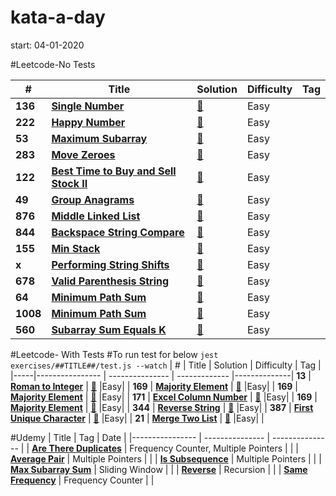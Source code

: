 # kata-a-day
start: 04-01-2020

#Leetcode-No Tests

|  #  | Title           |  Solution       | Difficulty    | Tag          |
|-----|---------------- | --------------- | ------------- |--------------|
**136** | [**Single Number**](https://leetcode.com/problems/single-number/) | [:key:](https://github.com/minheekangg/kata-a-day/blob/master/exercises/leetcode/136-single-number.js) |Easy| |
**222** | [**Happy Number**](https://leetcode.com/problems/happy-number/) | [:key:](https://github.com/minheekangg/kata-a-day/blob/master/exercises/leetcode/222-happy-number.js) |Easy| |
**53** | [**Maximum Subarray**](https://leetcode.com/problems/maximum-subarray/) | [:key:](https://github.com/minheekangg/kata-a-day/blob/master/exercises/leetcode/53-max-subarray.js) |Easy| |
**283** | [**Move Zeroes**](https://leetcode.com/problems/move-zeroes/) | [:key:](https://github.com/minheekangg/kata-a-day/blob/master/exercises/leetcode/283-move-zeroes.js) |Easy| |
**122** | [**Best Time to Buy and Sell Stock II**](https://leetcode.com/problems/best-time-to-buy-and-sell-stock-ii/submissions/) | [:key:](https://github.com/minheekangg/kata-a-day/blob/master/exercises/leetcode/122-best-stock-profit.js) |Easy| |
**49** | [**Group Anagrams**](https://leetcode.com/problems/group-anagrams/) | [:key:](https://github.com/minheekangg/kata-a-day/blob/master/exercises/leetcode/49-group-anagrams.js) |Easy| |
**876** | [**Middle Linked List**](https://leetcode.com/problems/middle-of-the-linked-list/) | [:key:](https://github.com/minheekangg/kata-a-day/blob/master/exercises/leetcode/876-middle-linked-list.js) |Easy| |
**844** | [**Backspace String Compare**](https://leetcode.com/problems/backspace-string-compare/) | [:key:](https://github.com/minheekangg/kata-a-day/blob/master/exercises/leetcode/844-backspace-string-compare.js) |Easy| |
**155** | [**Min Stack**](https://leetcode.com/problems/min-stack/) | [:key:](https://github.com/minheekangg/kata-a-day/blob/master/exercises/leetcode/155-min-stack.js) |Easy| |
**x** | [**Performing String Shifts**](https://leetcode.com/explore/challenge/card/30-day-leetcoding-challenge/529/week-2/3299/) | [:key:](https://github.com/minheekangg/kata-a-day/blob/master/exercises/leetcode/performing-string-shifts.js) |Easy| |
**678** | [**Valid Parenthesis String**](https://leetcode.com/problems/valid-parenthesis-string/) | [:key:](https://github.com/minheekangg/kata-a-day/blob/master/exercises/leetcode/678-valid-parenthesis-string.js) |Easy| |
**64** | [**Minimum Path Sum**](https://leetcode.com/problems/minimum-path-sum/) | [:key:](https://github.com/minheekangg/kata-a-day/blob/master/exercises/leetcode/64-minimum-path-sum.js) |Easy| |
**1008** | [**Minimum Path Sum**](https://leetcode.com/problems/construct-binary-search-tree-from-preorder-traversal/) | [:key:](https://github.com/minheekangg/kata-a-day/blob/master/exercises/leetcode/1008-construct-bst-preorder.js) |Easy| |
**560** | [**Subarray Sum Equals K**](https://leetcode.com/problems/subarray-sum-equals-k/) | [:key:](https://github.com/minheekangg/kata-a-day/blob/master/exercises/leetcode/560-subarray-sum-equals-k.js) |Easy| |


#Leetcode- With Tests
#To run test for below
```jest exercises/##TITLE##/test.js --watch```
|  #  | Title           |  Solution       | Difficulty    | Tag          |
|-----|---------------- | --------------- | ------------- |--------------|
**13** | [**Roman to Integer**](https://leetcode.com/problems/roman-to-integer/) | [:key:](https://github.com/minheekangg/kata-a-day/blob/master/exercises/leetcode/13-roman-to-integer/index.js) |Easy| |
**169** | [**Majority Element**](https://leetcode.com/problems/majority-element/) | [:key:](https://github.com/minheekangg/kata-a-day/blob/master/exercises/leetcode/169-majority-element/index.js) |Easy| |
**169** | [**Majority Element**](https://leetcode.com/problems/majority-element/) | [:key:](https://github.com/minheekangg/kata-a-day/blob/master/exercises/leetcode/169-majority-element/index.js) |Easy| |
**171** | [**Excel Column Number**](https://leetcode.com/problems/excel-sheet-column-number/) | [:key:](https://github.com/minheekangg/kata-a-day/blob/master/exercises/leetcode/171-excel-column-number/index.js) |Easy| |
**169** | [**Majority Element**](https://leetcode.com/problems/majority-element/) | [:key:](https://github.com/minheekangg/kata-a-day/blob/master/exercises/leetcode/169-majority-element/index.js) |Easy| |
**344** | [**Reverse String**](https://leetcode.com/problems/reverse-string/) | [:key:](https://github.com/minheekangg/kata-a-day/blob/master/exercises/leetcode/344-reverse-string/index.js) |Easy| |
**387** | [**First Unique Character**](https://leetcode.com/problems/first-unique-character-in-a-string/) | [:key:](https://github.com/minheekangg/kata-a-day/blob/master/exercises/leetcode/387-first-uniq-char/index.js) |Easy| |
**21** | [**Merge Two List**](https://leetcode.com/problems/merge-two-sorted-lists/) | [:key:](https://github.com/minheekangg/kata-a-day/blob/master/exercises/leetcode/21-merge-two-list/index.js) |Easy| |


#Udemy
| Title           | Tag             | Date            |
|---------------- | --------------- | --------------- |
| [**Are There Duplicates**](https://github.com/minheekangg/kata-a-day/blob/master/exercises/udemy/are-there-duplicates.js) | Frequency Counter, Multiple Pointers | |
| [**Average Pair**](https://github.com/minheekangg/kata-a-day/blob/master/exercises/udemy/average-pair.js) | Multiple Pointers | |
| [**Is Subsequence**](https://github.com/minheekangg/kata-a-day/blob/master/exercises/udemy/is-subsequence.js) | Multiple Pointers | |
| [**Max Subarray Sum**](https://github.com/minheekangg/kata-a-day/blob/master/exercises/udemy/max-subarray-sum.js) | Sliding Window | |
| [**Reverse**](https://github.com/minheekangg/kata-a-day/blob/master/exercises/udemy/reverse.js) | Recursion | |
| [**Same Frequency**](https://github.com/minheekangg/kata-a-day/blob/master/exercises/udemy/same-frequency.js) | Frequency Counter | |
